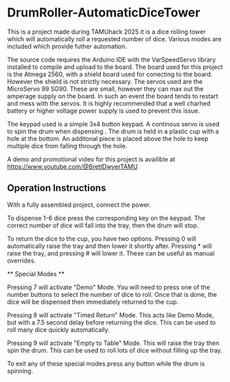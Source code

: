 # DrumRoller-AutomaticDiceTower
This is a project made during TAMUhack 2025 it is a dice rolling tower which will automatically roll a requested number of dice. 
Various modes are included which provide futher automation.

The source code requires the Arduino IDE with the VarSpeedServo library installed to compile and upload to the board.
The board used for this project is the Atmega 2560, with a shield board used for conecting to the board. However the shield is not strictly necessary.
The servos used are the MicroServo 99 SG90. These are small, however they can max out the amperage supply on the board. In such an event the board tends to restart and mess with the servos.
It is highly recommended that a well charhed battery or higher voltage power supply is used to prevent this issue.

The keypad used is a simple 3x4 button keypad.
A continous servo is used to spin the drum when dispensing .
The drum is held in a plastic cup with a hole at the bottom. An additonal piece is placed above the hole to keep multiple dice from falling through the hole.

A demo and promotional video for this project is availible at https://www.youtube.com/@BrettDwyerTAMU

## Operation Instructions ##
With a fully assembled project, connect the power.

To dispense 1-6 dice press the corresponding key on the keypad.
    The correct number of dice will fall into the tray, then the drum will stop.
    
To return the dice to the cup, you have two options.
    Pressing 0 will automatically raise the tray and then lower it shortly after.
    Pressing * will raise the tray, and pressing # will lower it.
        These can be useful as manual overrides.
        
** Special Modes **

Pressing 7 will activate "Demo" Mode.
    You will need to press one of the number buttons to select the number of dice to roll.
    Once that is done, the dice will be dispensed then immediately returned to the cup.
    
Pressing 8 will activate "Timed Return" Mode.
    This acts like Demo Mode, but with a 7.5 second delay before returning the dice.
    This can be used to roll many dice quickly automatically.
    
Pressing 9 will activate "Empty to Table" Mode.
    This will raise the tray then spin the drum.
    This can be used to roll lots of dice without filling up the tray.
    
To exit any of these special modes press any button while the drum is spinning.
  



    
